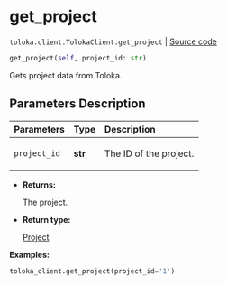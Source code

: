 # get_project
`toloka.client.TolokaClient.get_project` | [Source code](https://github.com/Toloka/toloka-kit/blob/v1.2.0/src/client/__init__.py#L1230)

```python
get_project(self, project_id: str)
```

Gets project data from Toloka.

## Parameters Description

| Parameters | Type | Description |
| :----------| :----| :-----------|
`project_id`|**str**|<p>The ID of the project.</p>

* **Returns:**

  The project.

* **Return type:**

  [Project](toloka.client.project.Project.md)

**Examples:**


```python
toloka_client.get_project(project_id='1')
```
